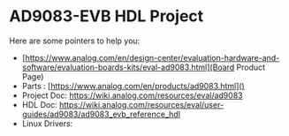 # AD9083-EVB HDL Project

Here are some pointers to help you:
  * [https://www.analog.com/en/design-center/evaluation-hardware-and-software/evaluation-boards-kits/eval-ad9083.html](Board Product Page)
  * Parts : [https://www.analog.com/en/products/ad9083.html]()
  * Project Doc: https://wiki.analog.com/resources/eval/ad9083
  * HDL Doc: https://wiki.analog.com/resources/eval/user-guides/ad9083/ad9083_evb_reference_hdl
  * Linux Drivers:
